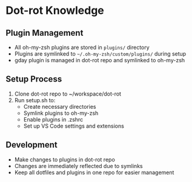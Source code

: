 # Dot-rot Knowledge

## Plugin Management

- All oh-my-zsh plugins are stored in `plugins/` directory
- Plugins are symlinked to `~/.oh-my-zsh/custom/plugins/` during setup
- gday plugin is managed in dot-rot repo and symlinked to oh-my-zsh

## Setup Process

1. Clone dot-rot repo to ~/workspace/dot-rot
2. Run setup.sh to:
   - Create necessary directories
   - Symlink plugins to oh-my-zsh
   - Enable plugins in .zshrc
   - Set up VS Code settings and extensions

## Development

- Make changes to plugins in dot-rot repo
- Changes are immediately reflected due to symlinks
- Keep all dotfiles and plugins in one repo for easier management
